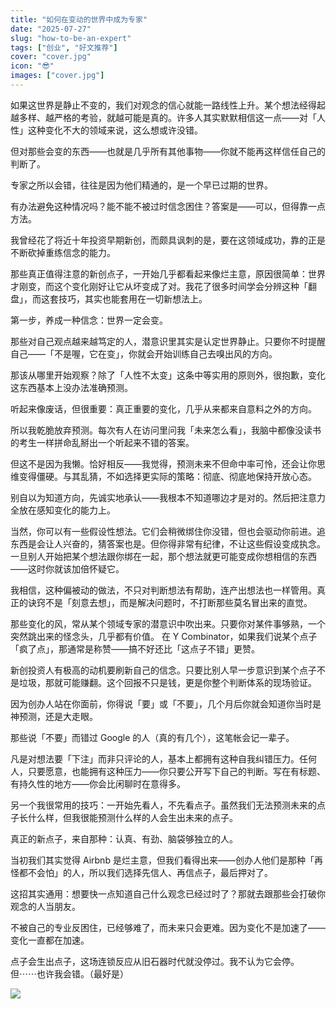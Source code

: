 ```yaml
---
title: "如何在变动的世界中成为专家"
date: "2025-07-27"
slug: "how-to-be-an-expert"
tags: ["创业", "好文推荐"]
cover: "cover.jpg"
icon: "😎"
images: ["cover.jpg"]
---
```

如果这世界是静止不变的，我们对观念的信心就能一路线性上升。某个想法经得起越多样、越严格的考验，就越可能是真的。许多人其实默默相信这一点——对「人性」这种变化不大的领域来说，这么想或许没错。



但对那些会变的东西——也就是几乎所有其他事物——你就不能再这样信任自己的判断了。



专家之所以会错，往往是因为他们精通的，是一个早已过期的世界。



有办法避免这种情况吗？能不能不被过时信念困住？答案是——可以，但得靠一点方法。



我曾经花了将近十年投资早期新创，而颇具讽刺的是，要在这领域成功，靠的正是不断砍掉重练信念的能力。



那些真正值得注意的新创点子，一开始几乎都看起来像烂主意，原因很简单：世界才刚变，而这个变化刚好让它从坏变成了对。我花了很多时间学会分辨这种「翻盘」，而这套技巧，其实也能套用在一切新想法上。



第一步，养成一种信念：世界一定会变。



那些对自己观点越来越笃定的人，潜意识里其实是认定世界静止。只要你不时提醒自己——「不是喔，它在变」，你就会开始训练自己去嗅出风的方向。



那该从哪里开始观察？除了「人性不太变」这条中等实用的原则外，很抱歉，变化这东西基本上没办法准确预测。



听起来像废话，但很重要：真正重要的变化，几乎从来都来自意料之外的方向。



所以我乾脆放弃预测。每次有人在访问里问我「未来怎么看」，我脑中都像没读书的考生一样拼命乱掰出一个听起来不错的答案。



但这不是因为我懒。恰好相反——我觉得，预测未来不但命中率可怜，还会让你思维变得僵硬。与其乱猜，不如选择更实际的策略：彻底、彻底地保持开放心态。



别自以为知道方向，先诚实地承认——我根本不知道哪边才是对的。然后把注意力全放在感知变化的能力上。



当然，你可以有一些假设性想法。它们会稍微绑住你没错，但也会驱动你前进。追东西是会让人兴奋的，猜答案也是。但你得非常有纪律，不让这些假设变成执念。
一旦别人开始把某个想法跟你绑在一起，那个想法就更可能变成你想相信的东西——这时你就该加倍怀疑它。



我相信，这种偏被动的做法，不只对判断想法有帮助，连产出想法也一样管用。真正的诀窍不是「刻意去想」，而是解决问题时，不打断那些莫名冒出来的直觉。



那些变化的风，常从某个领域专家的潜意识中吹出来。只要你对某件事够熟，一个突然跳出来的怪念头，几乎都有价值。
在 Y Combinator，如果我们说某个点子「疯了点」，那通常是称赞——搞不好还比「这点子不错」更赞。



新创投资人有极高的动机要刷新自己的信念。只要比别人早一步意识到某个点子不是垃圾，那就可能赚翻。这个回报不只是钱，更是你整个判断体系的现场验证。



因为创办人站在你面前，你得说「要」或「不要」，几个月后你就会知道你当时是神预测，还是大走眼。



那些说「不要」而错过 Google 的人（真的有几个），这笔帐会记一辈子。



凡是对想法要「下注」而非只评论的人，基本上都拥有这种自我纠错压力。任何人，只要愿意，也能拥有这种压力——你只要公开写下自己的判断。写在有标题、有持久性的地方——你会比闲聊时在意得多。



另一个我很常用的技巧：一开始先看人，不先看点子。虽然我们无法预测未来的点子长什么样，但我很能预测什么样的人会生出未来的点子。



真正的新点子，来自那种：认真、有劲、脑袋够独立的人。



当初我们其实觉得 Airbnb 是烂主意，但我们看得出来——创办人他们是那种「再怪都不会怕」的人，所以我们选择先信人、再信点子，最后押对了。



这招其实通用：想要快一点知道自己什么观念已经过时了？那就去跟那些会打破你观念的人当朋友。



不被自己的专业反困住，已经够难了，而未来只会更难。因为变化不是加速了——变化一直都在加速。



点子会生出点子，这场连锁反应从旧石器时代就没停过。我不认为它会停。
但⋯⋯也许我会错。（最好是）




![](https://prod-files-secure.s3.us-west-2.amazonaws.com/112d0858-5090-4d34-a606-b75eb8d65fd2/46476355-9cf3-4e99-9b7a-3531bc426380/1000202064.png?X-Amz-Algorithm=AWS4-HMAC-SHA256&X-Amz-Content-Sha256=UNSIGNED-PAYLOAD&X-Amz-Credential=ASIAZI2LB46653Z4DW67%2F20250928%2Fus-west-2%2Fs3%2Faws4_request&X-Amz-Date=20250928T092801Z&X-Amz-Expires=3600&X-Amz-Security-Token=IQoJb3JpZ2luX2VjEC8aCXVzLXdlc3QtMiJIMEYCIQDtEWNrHZO6PeTOqTReegQN8e2GQFqo%2FmL7b632hRfpVAIhANDiOr9F7d6umOhcwO1JtP9svMYqa8J6yYaylHCO%2Fw7eKogECLj%2F%2F%2F%2F%2F%2F%2F%2F%2F%2FwEQABoMNjM3NDIzMTgzODA1Igz1MANxPDDJH7T4Rdcq3AM3zCPy7%2B24Zc0KDSKUDLcGGrQuD%2Fs3rZPbfUc25ZkLUkaw%2Fr5lX7WOWp%2FKOlusTn6f4zDF%2BkxhAh1P%2F8tjURd15pgrEz5YhiJuq5fpj5FlTtLewwW6zsE3kSM%2B2B6KloxtNBL84KVUYDpYoCCN%2F%2FekJey9ocSi6nd%2BG7GJ18A8MHWBPdwt7%2FtjZ0p%2BhnIb3RoX8%2BQkca9SFM06hmQx6Tz88q2jb72zfEU763fTP%2FiUEI6%2B6VUN9Ye2305ix1sdJokeNKzN%2B4GkeSzU1aURVfeiGT3hPDmsxOe9xTP%2BNJnxo2orQ6K2T%2F8z8SHlpsw6SuL%2F24VcVI7pBrtfZNi8smn9BfcgHc1FPbdXgU4iI0q%2FYZwIImHdxXbaCuPtPTIT8xnK%2FvWh4yYb8%2F9ucavaexfRlJL2kZZ96LYQWJn%2F8JuqsXqjprA83KWs02jieaUTcoYylt%2B%2BG6H3gGYDEFMZ9rKF2MiHC85kptD2iuzWErJgh%2BhPhfy4iiiiB1kQvxDrq7xy3oD%2BhzCbf9zr%2BuHhUaIR%2FmN3qZt6m9C6N7%2Fo5ZC0GlyPleIpLDMAKfZwINAP8QFL7jcn3bJoTs27DrQTc8czU%2FqpSrFlOynGJLTLs6LsWf6rYN1RsIUdZf4f%2FDCev%2BPGBjqkAURiPlANfiouXIojb5Rszu3jS6nJVL27W4gbAUX0j%2F0OnRzfQ0vtnoB0wwP4aTI8YjifxC4D%2BuXwbBX65wmeXPeqOuGvIp4dCid0Flk4isBGqpv32X3TqZYbfoafpv%2FRWLvDctT0%2FZ%2BYtsB4R3sxAM6oL14blS9nmjwruqjTQM3Qb0JzV8Gi6uXFjoQpLmRBodRbkc%2F8kD1N%2FNRPqlu73qy6zgMa&X-Amz-Signature=2afa2052687826c759a5df3766426d49cb64095056e90a00dfc819137e8a4b7d&X-Amz-SignedHeaders=host&x-amz-checksum-mode=ENABLED&x-id=GetObject)

